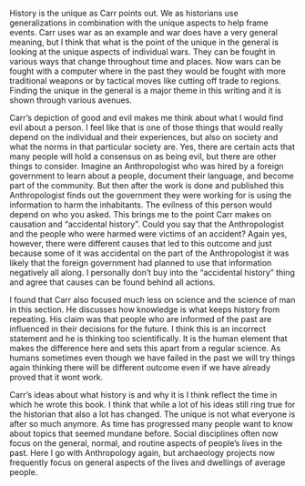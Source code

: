History is the unique as Carr points out. We as historians use generalizations in combination with the unique aspects to help frame events. Carr uses war as an example and war does have a very general meaning, but I think that what is the point of the unique in the general is looking at the unique aspects of individual wars. They can be fought in various ways that change throughout time and places. Now wars can be fought with a computer where in the past they would be fought with more traditional weapons or by tactical moves like cutting off trade to regions. Finding the unique in the general is a major theme in this writing and it is shown through various avenues.

Carr’s depiction of good and evil makes me think about what I would find evil about a person. I feel like that is one of those things that would really depend on the individual and their experiences, but also on society and what the norms in that particular society are. Yes, there are certain acts that many people will hold a consensus on as being evil, but there are other things to consider. Imagine an Anthropologist who was hired by a foreign government to learn about a people, document their language, and become part of the community. But then after the work is done and published this Anthropologist finds out the government they were working for is using the information to harm the inhabitants. The evilness of this person would depend on who you asked. This brings me to the point Carr makes on causation and “accidental history”. Could you say that the Anthropologist and the people who were harmed were victims of an accident? Again yes, however, there were different causes that led to this outcome and just because some of it was accidental on the part of the Anthropologist it was likely that the foreign government had planned to use that information negatively all along. I personally don’t buy into the “accidental history” thing and agree that causes can be found behind all actions.

I found that Carr also focused much less on science and the science of man in this section. He discusses how knowledge is what keeps history from repeating. His claim was that people who are informed of the past are influenced in their decisions for the future. I think this is an incorrect statement and he is thinking too scientifically. It is the human element that makes the difference here and sets this apart from a regular science. As humans sometimes even though we have failed in the past we will try things again thinking there will be different outcome even if we have already proved that it wont work. 

Carr’s ideas about what history is and why it is I think reflect the time in which he wrote this book. I think that while a lot of his ideas still ring true for the historian that also a lot has changed. The unique is not what everyone is after so much anymore. As time has progressed many people want to know about topics that seemed mundane before. Social disciplines often now focus on the general, normal, and routine aspects of people’s lives in the past. Here I go with Anthropology again, but archaeology projects now frequently focus on general aspects of the lives and dwellings of average people.
